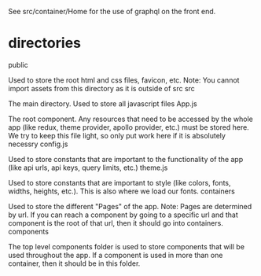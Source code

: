 See src/container/Home for the use of graphql on the front end.

# directories
public

Used to store the root html and css files, favicon, etc. Note: You cannot import assets from this directory as it is outside of src
src

The main directory. Used to store all javascript files
App.js

The root component. Any resources that need to be accessed by the whole app (like redux, theme provider, apollo provider, etc.) must be stored here. We try to keep this file light, so only put work here if it is absolutely necessry
config.js

Used to store constants that are important to the functionality of the app (like api urls, api keys, query limits, etc.)
theme.js

Used to store constants that are important to style (like colors, fonts, widths, heights, etc.). This is also where we load our fonts.
containers

Used to store the different "Pages" of the app. Note: Pages are determined by url. If you can reach a component by going to a specific url and that component is the root of that url, then it should go into containers.
components

The top level components folder is used to store components that will be used throughout the app. If a component is used in more than one container, then it should be in this folder.
